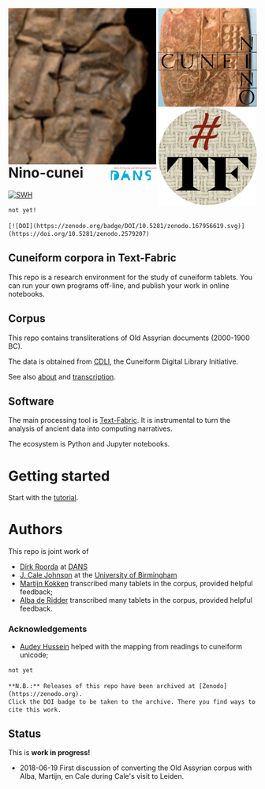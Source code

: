 <div>
<img src="docs/images/logo.png" align="left" width="300"/>
<img src="docs/images/ninologo.png" align="right" width="200"/>
<img src="docs/images/tf.png" align="right" width="200"/>
<img src="docs/images/dans.png" align="right" width="100"/>
</div>

Nino-cunei
==========

[![SWH](https://archive.softwareheritage.org/badge/origin/https://github.com/nino-cunei/oldassyrian/)](https://archive.softwareheritage.org/browse/origin/https://github.com/nino-cunei/oldassyrian/)

```
not yet!

[![DOI](https://zenodo.org/badge/DOI/10.5281/zenodo.167956619.svg)](https://doi.org/10.5281/zenodo.2579207)
```

Cuneiform corpora in Text-Fabric
--------------------------------------

This repo is a research environment for the study of cuneiform tablets. You can
run your own programs off-line, and publish your work in online notebooks.

Corpus
------

This repo contains transliterations of Old Assyrian documents (2000-1900 BC).

The data is obtained from [CDLI](https://cdli.ucla.edu), the Cuneiform Digital
Library Initiative.

See also
[about](docs/about.md)
and
[transcription](docs/transcription.md).

Software
--------

The main processing tool is [Text-Fabric](https://github.com/annotation/text-fabric/).
It is instrumental to
turn the analysis of ancient data into computing narratives.

The ecosystem is Python and Jupyter notebooks.

Getting started
===============

Start with the
[tutorial](https://nbviewer.jupyter.org/github/annotation/tutorials/blob/master/oldassyrian/start.ipynb).

Authors
=======

This repo is joint work of

*   [Dirk Roorda](https://www.linkedin.com/in/dirkroorda/) at
    [DANS](https://www.dans.knaw.nl)
*   [J. Cale Johnson](https://www.birmingham.ac.uk/staff/profiles/caha/johnson-cale.aspx)
    at the
    [University of Birmingham](https://www.birmingham.ac.uk/schools/historycultures/departments/caha/index.aspx)
*   [Martijn Kokken](https://openaccess.leidenuniv.nl/handle/1887/45073)
    transcribed many tablets in the corpus, provided helpful feedback;
*   [Alba de Ridder](https://openaccess.leidenuniv.nl/handle/1887/68350)
    transcribed many tablets in the corpus, provided helpful feedback.

### Acknowledgements

* [Audey Hussein](https://www.linkedin.com/in/audayhussein/?originalSubdomain=ca)
  helped with the mapping from readings to cuneiform unicode;

```
not yet

**N.B.:** Releases of this repo have been archived at [Zenodo](https://zenodo.org).
Click the DOI badge to be taken to the archive. There you find ways to cite this work.
```

Status
------

This is **work in progress!**

*   2018-06-19 First discussion of converting the Old Assyrian corpus
    with Alba, Martijn, en Cale during Cale's visit to Leiden.
